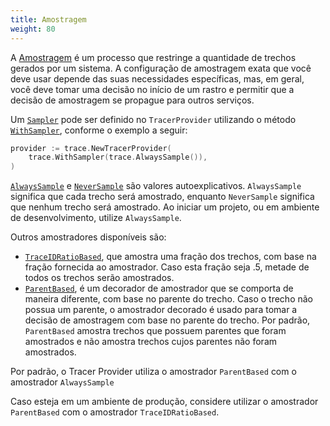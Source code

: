 ```yaml
---
title: Amostragem
weight: 80
---
```


A [Amostragem](/docs/concepts/sampling/) é um processo que restringe a
quantidade de trechos gerados por um sistema. A configuração de amostragem exata
que você deve usar depende das suas necessidades específicas, mas, em geral,
você deve tomar uma decisão no início de um rastro e permitir que a decisão de
amostragem se propague para outros serviços.

Um [`Sampler`](https://pkg.go.dev/go.opentelemetry.io/otel/sdk/trace#Sampler)
pode ser definido no `TracerProvider` utilizando o método
[`WithSampler`](https://pkg.go.dev/go.opentelemetry.io/otel/sdk/trace#WithSampler),
conforme o exemplo a seguir:

```go
provider := trace.NewTracerProvider(
    trace.WithSampler(trace.AlwaysSample()),
)
```

[`AlwaysSample`](https://pkg.go.dev/go.opentelemetry.io/otel/sdk/trace#AlwaysSample)
e
[`NeverSample`](https://pkg.go.dev/go.opentelemetry.io/otel/sdk/trace#NeverSample)
são valores autoexplicativos. `AlwaysSample` significa que cada trecho será
amostrado, enquanto `NeverSample` significa que nenhum trecho será amostrado. Ao
iniciar um projeto, ou em ambiente de desenvolvimento, utilize `AlwaysSample`.

Outros amostradores disponíveis são:

- [`TraceIDRatioBased`](https://pkg.go.dev/go.opentelemetry.io/otel/sdk/trace#TraceIDRatioBased),
  que amostra uma fração dos trechos, com base na fração fornecida ao
  amostrador.
  Caso esta fração seja .5, metade de todos os trechos serão
  amostrados.
- [`ParentBased`](https://pkg.go.dev/go.opentelemetry.io/otel/sdk/trace#ParentBased),
  é um decorador de amostrador que se comporta de maneira diferente, com base no
  parente do trecho. Caso o trecho não possua um parente, o amostrador decorado
  é usado para tomar a decisão de amostragem com base no parente do trecho. Por
  padrão, `ParentBased` amostra trechos que possuem parentes que foram
  amostrados e não amostra trechos cujos parentes não foram amostrados.

Por padrão, o Tracer Provider utiliza o amostrador `ParentBased` com o
amostrador `AlwaysSample`

Caso esteja em um ambiente de produção, considere utilizar o amostrador
`ParentBased` com o amostrador `TraceIDRatioBased`.
